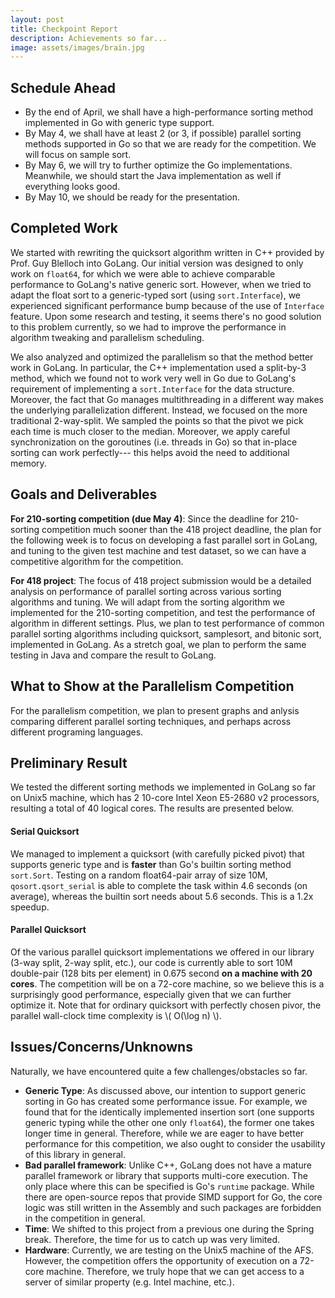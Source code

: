 ```yaml
---
layout: post
title: Checkpoint Report
description: Achievements so far...
image: assets/images/brain.jpg
---
```


## Schedule Ahead

  - By the end of April, we shall have a high-performance sorting method implemented in Go with generic type support.
  - By May 4, we shall have at least 2 (or 3, if possible) parallel sorting methods supported in Go so that we are ready for the competition. We will focus on sample sort.
  - By May 6, we will try to further optimize the Go implementations. Meanwhile, we should start the Java implementation as well if everything looks good.
  - By May 10, we should be ready for the presentation.
 

## Completed Work

We started with rewriting the quicksort algorithm written in C++ provided by Prof. Guy Blelloch into GoLang. Our initial version was designed to only work on ``float64``, for which we were able to achieve comparable performance to GoLang's native generic sort. However, when we tried to adapt the float sort to a generic-typed sort (using ``sort.Interface``), we experienced significant performance bump because of the use of ``Interface`` feature. Upon some research and testing, it seems there's no good solution to this problem currently, so we had to improve the performance in algorithm tweaking and parallelism scheduling.

We also analyzed and optimized the parallelism so that the method better work in GoLang. In particular, the C++ implementation used a split-by-3 method, which we found not to work very well in Go due to GoLang's requirement of implementing a ``sort.Interface`` for the data structure. Moreover, the fact that Go manages multithreading in a different way makes the underlying parallelization different. Instead, we focused on the more traditional 2-way-split. We sampled the points so that the pivot we pick each time is much closer to the median. Moreover, we apply careful synchronization on the goroutines (i.e. threads in Go) so that in-place sorting can work perfectly--- this helps avoid the need to additional memory.

## Goals and Deliverables
__For 210-sorting competition (due May 4)__: Since the deadline for 210-sorting competition much sooner than the 418 project deadline, the plan for the following week is to focus on developing a fast parallel sort in GoLang, and tuning to the given test machine and test dataset, so we can have a competitive algorithm for the competition.

__For 418 project__: The focus of 418 project submission would be a detailed analysis on performance of parallel sorting across various sorting algorithms and tuning. We will adapt from the sorting algorithm we implemented for the 210-sorting competition, and test the performance of algorithm in different settings. Plus, we plan to test performance of common parallel sorting algorithms including quicksort, samplesort, and bitonic sort, implemented in GoLang. As a stretch goal, we plan to perform the same testing in Java and compare the result to GoLang.


## What to Show at the Parallelism Competition
For the parallelism competition, we plan to present graphs and anlysis comparing different parallel sorting techniques, and perhaps across different programing languages.


## Preliminary Result
We tested the different sorting methods we implemented in GoLang so far on Unix5 machine, which has 2 10-core Intel Xeon E5-2680 v2 processors, resulting a total of 40 logical cores. The results are presented below.

#### Serial Quicksort

We managed to implement a quicksort (with carefully picked pivot) that supports generic type and is **faster** than Go's builtin sorting method ``sort.Sort``. Testing on a random float64-pair array of size 10M, `qosort.qsort_serial` is able to complete the task within 4.6 seconds (on average), whereas the builtin sort needs about 5.6 seconds. This is a 1.2x speedup. 

#### Parallel Quicksort

Of the various parallel quicksort implementations we offered in our library (3-way split, 2-way split, etc.), our code is currently able to sort 10M double-pair (128 bits per element) in 0.675 second **on a machine with 20 cores**. The competition will be on a 72-core machine, so we believe this is a surprisingly good performance, especially given that we can further optimize it. Note that for ordinary quicksort with perfectly chosen pivor, the parallel wall-clock time complexity is \\( O(\log n) \\). 

## Issues/Concerns/Unknowns

Naturally, we have encountered quite a few challenges/obstacles so far.

  - **Generic Type**: As discussed above, our intention to support generic sorting in Go has created some performance issue. For example, we found that for the identically implemented insertion sort (one supports generic typing while the other one only `float64`), the former one takes longer time in general. Therefore, while we are eager to have better performance for this competition, we also ought to consider the usability of this library in general.
  - **Bad parallel framework**: Unlike C++, GoLang does not have a mature parallel framework or library that supports multi-core execution. The only place where this can be specified is Go's `runtime` package. While there are open-source repos that provide SIMD support for Go, the core logic was still written in the Assembly and such packages are forbidden in the competition in general.
  - **Time**: We shifted to this project from a previous one during the Spring break. Therefore, the time for us to catch up was very limited.
  - **Hardware**: Currently, we are testing on the Unix5 machine of the AFS. However, the competition offers the opportunity of execution on a 72-core machine. Therefore, we truly hope that we can get access to a server of similar property (e.g. Intel machine, etc.).


